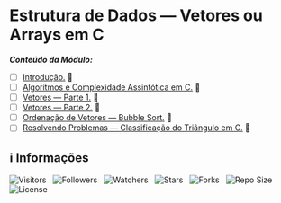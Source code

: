<!-- Título -->
# Estrutura de Dados — Vetores ou Arrays em C

***Conteúdo da Módulo:***

* [ ] [Introdução.](https://github.com/Devsgeeknerd/cla-int-est-dad-vet-arr-c-log-par-pro-com-bas) &#128679;
* [ ] [Algoritmos e Complexidade Assintótica em C.](https://github.com/Devsgeeknerd/cla-alg-com-ass-c-est-dad-vet-arr-c-log-par-pro-com-bas) &#128679;
* [ ] [Vetores — Parte 1.](https://github.com/Devsgeeknerd/cla-vet-par-1-est-dad-vet-arr-c-log-par-pro-com-bas) &#128679;
* [ ] [Vetores — Parte 2.](https://github.com/Devsgeeknerd/cla-vet-par-2-est-dad-vet-arr-c-log-par-pro-com-bas) &#128679;
* [ ] [Ordenação de Vetores — Bubble Sort.](https://github.com/devsgeeknerd/cla-ord-vet-bub-sor-est-dad-vet-arr-c-log-par-pro-com-bas) &#128679;
* [ ] [Resolvendo Problemas — Classificação do Triângulo em C.](https://github.com/Devsgeekerd/cla-res-pro-cla-tri-c-est-dad-vet-arr-c-log-par-pro-com-bas) &#128679;

<!-- Informações -->
## &#8505; Informações

![Visitors](https://api.visitorbadge.io/api/visitors?path=Devsgeeknerd%2Fmod-est-dad-vet-arr-c-log-par-pro-com-bas&label=Visitantes&labelColor=%23700070&labelStyle=none&countColor=%23000fff&style=plastic&color=%23ffffff "Total de Visitantes")
&nbsp;
![Followers](https://img.shields.io/github/followers/Devsgeeknerd?style=p&label=Seguidores&labelColor=800080&color=000fff "Total de Seguidores")
&nbsp;
![Watchers](https://img.shields.io/github/watchers/Devsgeeknerd/mod-est-dad-vet-arr-c-log-par-pro-com-bas?style=p&label=Observadores&labelColor=800080&color=000fff "Total de Observadores")
&nbsp;
![Stars](https://img.shields.io/github/stars/Devsgeeknerd/mod-est-dad-vet-arr-c-log-par-pro-com-bas?style=p&label=Estrelas&labelColor=800080&color=000fff "Total de Estrelas")
&nbsp;
![Forks](https://img.shields.io/github/forks/Devsgeeknerd/mod-est-dad-vet-arr-c-log-par-pro-com-bas?style=p&label=Bifurcações&labelColor=800080&color=000fff "Total de Bifurcações")
&nbsp;
![Repo Size](https://img.shields.io/github/repo-size/Devsgeeknerd/mod-est-dad-vet-arr-c-log-par-pro-com-bas?style=p&label=Tamanho&labelColor=800080&color=000fff "Tamanho do Repositório")
&nbsp;
![License](https://img.shields.io/github/license/Devsgeeknerd/mod-est-dad-vet-arr-c-log-par-pro-com-bas?style=p&label=Licença&labelColor=800080&color=000fff "Licença do Repositório")
